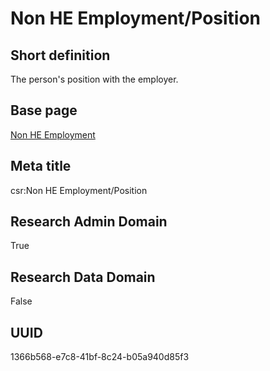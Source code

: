 # Non HE Employment/Position
## Short definition
The person's position with the employer.
## Base page
[Non HE Employment](../../Objects/Non%20HE%20Employment.md)
## Meta title
csr:Non HE Employment/Position
## Research Admin Domain
True
## Research Data Domain
False
## UUID
1366b568-e7c8-41bf-8c24-b05a940d85f3
